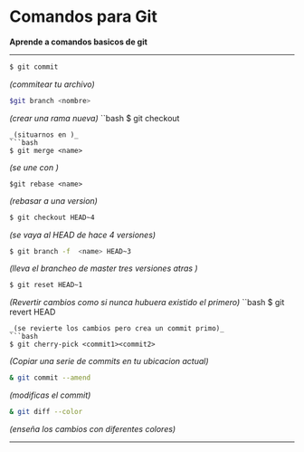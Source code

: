# Comandos para Git

__Aprende a comandos basicos de git__
***
```bash
$ git commit
``` 
_(commitear tu archivo)_
```bash
$git branch <nombre>
```
_(crear una rama nueva)_
``bash
$ git checkout  <name>
```
_(situarnos en )_
```bash
$ git merge <name>
```
_(se une con )_
```
$git rebase <name>
```
_(rebasar a una version)_
```bash
$ git checkout HEAD~4
```
_(se vaya al HEAD de hace 4 versiones)_
```bash
$ git branch -f  <name> HEAD~3
```
_(lleva el brancheo de master tres versiones atras )_
```bash
$ git reset HEAD~1
```
_(Revertir cambios como si nunca hubuera existido el primero)_
``bash
$ git revert HEAD
```
_(se revierte los cambios pero crea un commit primo)_
```bash
$ git cherry-pick <commit1><commit2>
```
_(Copiar una serie de commits en tu ubicacion actual)_
```bash
& git commit --amend
```
_(modificas el commit)_
```bash
& git diff --color
```
_(enseña los cambios con diferentes colores)_
***




